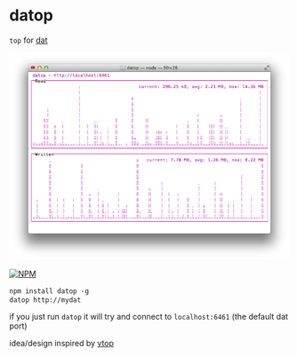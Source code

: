 # datop

`top` for [dat](https://github.com/maxogden/dat)

![screenshot](screenshot.png)

[![NPM](https://nodei.co/npm/datop.png?global=true)](https://nodei.co/npm/datop/)

```
npm install datop -g
datop http://mydat
```

if you just run `datop` it will try and connect to `localhost:6461` (the default dat port)

idea/design inspired by [vtop](https://www.npmjs.org/package/vtop)
